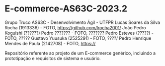 # E-commerce-AS63C-2023.2

Grupo Truco
AS63C - Desenvolvimento Ágil - UTFPR
Lucas Soares da Silva Rocha (1913336) - FOTO, https://github.com/lrocha2001/
João Pedro Koguishi (??????) Pedro ??????? - FOTO, ???????
Pedro Esteves  (?????) - FOTO, ?????
Gustavo Yuusuka (2525291) - FOTO, ????/
Pedro Henrique Mendes de Paula (2142708) - FOTO, [https://](https://github.com/pedrohmp13/)

Repositório referente ao projeto de um E-commerce genérico, incluindo a prototipação e requisitos de sistema e usuário.


